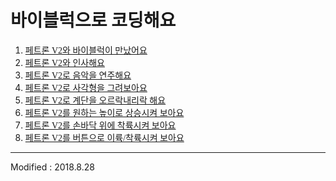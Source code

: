 
# 바이블럭으로 코딩해요

 1. <font face="맑은고딕">[페트론 V2와 바이블럭이 만났어요](lesson1)</font>
 2. <font face="맑은고딕">[페트론 V2와 인사해요](lesson2)</font>
 3. <font face="맑은고딕">[페트론 V2로 음악을 연주해요](lesson3)</font>
 4. <font face="맑은고딕">[페트론 V2로 사각형을 그려보아요](lesson4)</font>
 5. <font face="맑은고딕">[페트론 V2로 계단을 오르락내리락 해요](lesson5)</font>
 6. <font face="맑은고딕">[페트론 V2를 원하는 높이로 상승시켜 보아요](lesson6)</font>
 7. <font face="맑은고딕">[페트론 V2를 손바닥 위에 착륙시켜 보아요](lesson7)</font>
 8. <font face="맑은고딕">[페트론 V2를 버튼으로 이륙/착륙시켜 보아요](lesson8)</font>

---

Modified : 2018.8.28
